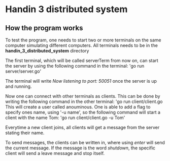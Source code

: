 # Handin 3 distributed system
## How the program works
To test the program, one needs to start two or more terminals on the same computer simulating different computers. All terminals needs to be in the **handin_3_distributed_system** directory

The first terminal, which will be called serverTerm from now on, can start the server by using the following command in the terminal:
'go run server/server.go'

The terminal will write *Now listening to port: 50051* once the server is up and running.

Now one can connect with other terminals as clients. This can be done by writing the following command in the other terminal:
'go run client/client.go
This will create a user called anouminous. One is able to add a flag to specify ones name, using '-u name', so the following command will start a client with the name Tom:
'go run client/client.go -u Tom'

Everytime a new client joins, all clients will get a message from the server stating their name. 

To send messages, the clients can be written in, where using *enter* will send the current message. If the message is the word *shutdown*, the specific client will send a leave message and stop itself.